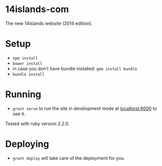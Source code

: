 14islands-com
=============

The new 14islands website (2014 edition).


Setup
=======
- `npm install`
- `bower install`
- in case you don't have bundle installed: `gem install bundle`
- `bundle install`


Running
==================
- `grunt serve` to run the site in development mode at [localhost:9000](http://localhost:9000) to see it.

Tested with ruby version 2.2.0.

Deploying
==================
- `grunt deploy` will take care of the deployment for you.

